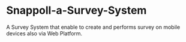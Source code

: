 # Snappoll-a-Survey-System
A Survey System that enable to create and performs survey on mobile devices also via Web Platform.
